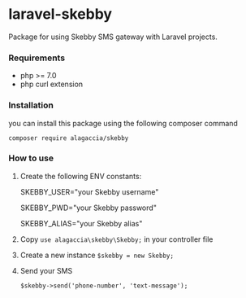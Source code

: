 # laravel-skebby

Package for using Skebby SMS gateway with Laravel projects.

### Requirements

- php >= 7.0
- php curl extension

### Installation

you can install this package using the following composer command

`composer require alagaccia/skebby`


### How to use

1. Create the following ENV constants:

    SKEBBY_USER="your Skebby username"

    SKEBBY_PWD="your Skebby password"

    SKEBBY_ALIAS="your Skebby alias"

2. Copy `use alagaccia\skebby\Skebby;` in your controller file

3. Create a new instance `$skebby = new Skebby;`

4. Send your SMS

       $skebby->send('phone-number', 'text-message');
